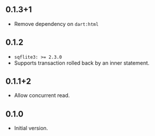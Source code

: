 ## 0.1.3+1

* Remove dependency on `dart:html`

## 0.1.2

* `sqflite3: >= 2.3.0`
* Supports transaction rolled back by an inner statement.

## 0.1.1+2

- Allow concurrent read.

## 0.1.0

- Initial version.
